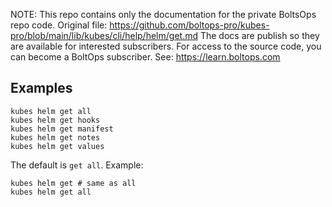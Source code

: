 <!-- note marker start -->
NOTE: This repo contains only the documentation for the private BoltsOps repo code.
Original file: https://github.com/boltops-pro/kubes-pro/blob/main/lib/kubes/cli/help/helm/get.md
The docs are publish so they are available for interested subscribers.
For access to the source code, you can become a BoltOps subscriber.
See: https://learn.boltops.com

<!-- note marker end -->

## Examples

    kubes helm get all
    kubes helm get hooks
    kubes helm get manifest
    kubes helm get notes
    kubes helm get values

The default is `get all`. Example:

    kubes helm get # same as all
    kubes helm get all
